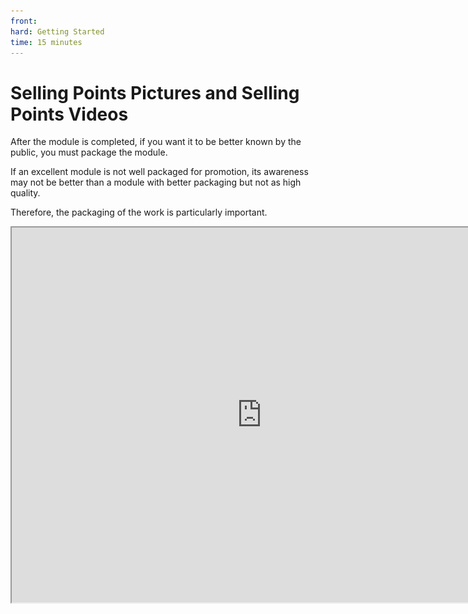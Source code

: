 ```yaml
--- 
front: 
hard: Getting Started 
time: 15 minutes 
--- 
```

# Selling Points Pictures and Selling Points Videos 
After the module is completed, if you want it to be better known by the public, you must package the module. 

If an excellent module is not well packaged for promotion, its awareness may not be better than a module with better packaging but not as high quality. 

Therefore, the packaging of the work is particularly important. 

<iframe src="https://cc.163.com/act/m/daily/iframeplayer/?id=62ce5956a240f794f8c2c857" width="800" height="600" allow="fullscreen"/> 

## Materials 

When publishing a module on the developer platform, developers will be required to provide the following promotional materials: 

- Resource name 
- Detailed introduction 
- Banner image*1 
- Icon*1 
- POS machine image*1 
- Carousel image*3 
- (Optional) Video cover 
- (Optional) Video 

### Resource name & icon 

The resource name is easy to understand. All the resources we see in the game client and resource center have their resource names below the icons. 

Compared with a line of black text, the icon will attract more attention from players. The content on the icon should not only reflect the general content of the gameplay, but also have a striking font color combination, so that players can find your component at first glance among many components. Not only that, you can also design an icon style that is unique to you and create a brand image, so that players can easily recognize that this is your work and associate it with your other excellent works. 

Here we randomly selected the works of two developers. It is not difficult to find that all their works have the same icon style, which allows people to see at a glance that they are all made by the same author. 

<img src="./images/Screenshot_2022-03-10-12-06-04-49_905497ba1fb2b6d.jpg" style="zoom: 25%;" /> 

<img src="./images/Screenshot_2022-03-10-12-06-29-27_905497ba1fb2b6d.jpg" style="zoom:25%;" /> 

### Detailed introduction 

After attracting players to click into the details page from the component center, we can use the pictures and texts on the details page to let players have a deeper understanding of this module, so as to decide whether to buy or download it. 

You can upload 10 pictures in the detailed introduction. Developers need to reasonably design promotional posters, or use a combination of pictures and texts to introduce the content and precautions of this module. 

### Banner picture 


The banner image is a homepage carousel image, which will be displayed on the homepage recommendation of the resource center after the application for the recommendation position is approved. 

Because the stay time on each page of the carousel image is limited, the number of words needs to be as small as possible so that players can see the content of the gameplay in a short time. At the same time, it must be eye-catching enough. 

### Carousel image 

The carousel image refers to the image that will scroll after clicking on the game details page. 

The image here can roughly introduce the features of the module, so that players can get a rough idea of the module's special gameplay without reading the detailed information below. 

Give players a deeper impression in a short time. 

### Pos machine image 

Pos machine image appears in the pop-up window after clicking the purchase button. 

Generally, you can write "Thank you for your purchase" or "Thank you for your experience" here. 

### Video cover & video 

The video will also be displayed on the work details page. 

It is the first position in the carousel. The video cover will be displayed before the video is played, and the video will be played after clicking the play button. The size is limited to 200M. 

The video can demonstrate the gameplay and features of the module. Let players experience the usage of the module more effectively before purchasing. 

Because it is impossible for all players to watch the video in full, the most attractive part of the module can be put in the front for display through editing. 

**If it is a paid module, you must upload a video** 

## Analysis of excellent works 

Here we will select a module with the highest ranking on the free ranking list and analyze its packaging. 

See why this module can hit the top of the ranking list under such packaging. 

![](./images/01.png) 

This is the module ranked first in the free ranking list. 

First look at its title, which introduces the main functions of this module very simply and clearly. It is also a tool-type module, which is a rigid demand. 

In the icon, the word indicating the gameplay is in the center of the picture, and the font is relatively large, which allows people to clearly see the main functions of the module.

Looking at its component details page, you can see that the carousel clearly displays the functions of the component and appropriately explains its linkage with other modules. 

<img src="./images/Screenshot_2022-03-10-12-23-21-33_905497ba1fb2b6d.jpg" style="zoom: 25%;" /> 

At the same time, the introduction to its functions in its detailed information is also very beautiful, with both pictures and texts. 


The text is appropriately highlighted so that players can quickly extract important information from a large amount of text. 

<img src="./images/Screenshot_2022-03-10-12-29-30-94_905497ba1fb2b6d.jpg" style="zoom:25%;" /> 

From this, it can be seen that if an excellent work wants to be known by everyone, the gameplay content is very important, but without a good packaging, it may not be discovered by the public. 

